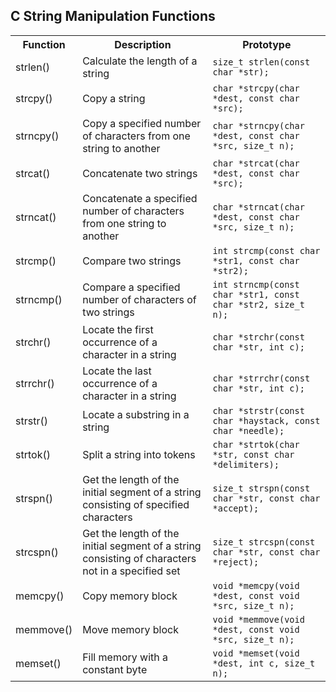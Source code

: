 
<h2>C String Manipulation Functions</h2>

<table>
<tr>
<th>Function</th>
<th>Description</th>
<th>Prototype</th>
</tr>
<tr>
<td>strlen()</td>
<td>Calculate the length of a string</td>
<td><code>size_t strlen(const char *str);</code></td>
</tr>
<tr>
<td>strcpy()</td>
<td>Copy a string</td>
<td><code>char *strcpy(char *dest, const char *src);</code></td>
</tr>
<tr>
<td>strncpy()</td>
<td>Copy a specified number of characters from one string to another</td>
<td><code>char *strncpy(char *dest, const char *src, size_t n);</code></td>
</tr>
<tr>
<td>strcat()</td>
<td>Concatenate two strings</td>
<td><code>char *strcat(char *dest, const char *src);</code></td>
</tr>
<tr>
<td>strncat()</td>
<td>Concatenate a specified number of characters from one string to another</td>
<td><code>char *strncat(char *dest, const char *src, size_t n);</code></td>
</tr>
<tr>
<td>strcmp()</td>
<td>Compare two strings</td>
<td><code>int strcmp(const char *str1, const char *str2);</code></td>
</tr>
<tr>
<td>strncmp()</td>
<td>Compare a specified number of characters of two strings</td>
<td><code>int strncmp(const char *str1, const char *str2, size_t n);</code></td>
</tr>
<tr>
<td>strchr()</td>
<td>Locate the first occurrence of a character in a string</td>
<td><code>char *strchr(const char *str, int c);</code></td>
</tr>
<tr>
<td>strrchr()</td>
<td>Locate the last occurrence of a character in a string</td>
<td><code>char *strrchr(const char *str, int c);</code></td>
</tr>
<tr>
<td>strstr()</td>
<td>Locate a substring in a string</td>
<td><code>char *strstr(const char *haystack, const char *needle);</code></td>
</tr>
<tr>
<td>strtok()</td>
<td>Split a string into tokens</td>
<td><code>char *strtok(char *str, const char *delimiters);</code></td>
</tr>
<tr>
<td>strspn()</td>
<td>Get the length of the initial segment of a string consisting of specified characters</td>
<td><code>size_t strspn(const char *str, const char *accept);</code></td>
</tr>
<tr>
<td>strcspn()</td>
<td>Get the length of the initial segment of a string consisting of characters not in a specified set</td>
<td><code>size_t strcspn(const char *str, const char *reject);</code></td>
</tr>
<tr>
<td>memcpy()</td>
<td>Copy memory block</td>
<td><code>void *memcpy(void *dest, const void *src, size_t n);</code></td>
</tr>
<tr>
<td>memmove()</td>
<td>Move memory block</td>
<td><code>void *memmove(void *dest, const void *src, size_t n);</code></td>
</tr>
<tr>
<td>memset()</td>
<td>Fill memory with a constant byte</td>
<td><code>void *memset(void *dest, int c, size_t n);</code></td>
</tr>
</table>